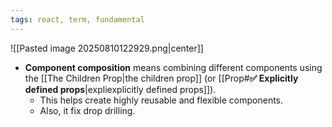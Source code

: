 ```yaml
---
tags: react, term, fundamental
---
```


![[Pasted image 20250810122929.png|center]]

- **Component composition** means combining different components using the [[The Children Prop|the children prop]] (or [[Prop#**✅ Explicitly defined props**|expliexplicitly defined props]]).
	- This helps create highly reusable and flexible components.
	- Also, it fix drop drilling.
